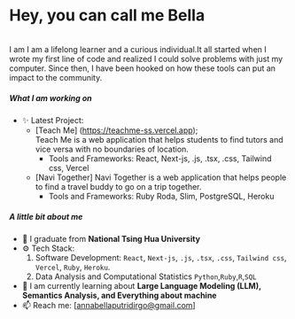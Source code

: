<h1>Hey,  you can call me Bella</h1>
<br />
I am I am a lifelong learner and a curious individual.It all started when I wrote my first line of code and realized I could solve problems with just my computer. Since then, I have been hooked on how these tools can put an impact to the community.

##### What I am working on

- ✨ Latest Project:
  - [Teach Me] (https://teachme-ss.vercel.app); <br/>
    Teach Me is a web application that helps students to find tutors and vice versa with no boundaries of location.
    - Tools and Frameworks: React, Next-js, .js, .tsx, .css, Tailwind css, Vercel
  - [Navi Together] 
    Navi Together is a web application that helps people to find a travel buddy to go on a trip together.
    - Tools and Frameworks: Ruby Roda, Slim, PostgreSQL, Heroku

##### A little bit about me

- 🏫 I graduate from  **National Tsing Hua University**
- ⚙️ Tech Stack:
    1. Software Development:
   `React`, `Next-js`, `.js`, `.tsx`, `.css`, `Tailwind css`, `Vercel`, `Ruby`, `Heroku`.
    2. Data Analysis and Computational Statistics
    `Python`,`Ruby`,`R`,`SQL`
- 🌱 I am currently learning about  **Large Language Modeling (LLM), Semantics Analysis, and Everything about machine**
- 📫 Reach me: [annabellaputridirgo@gmail.com]

